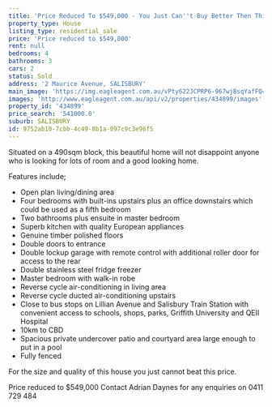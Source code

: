 ```yaml
---
title: 'Price Reduced To $549,000 - You Just Can''t Buy Better Then This!'
property_type: House
listing_type: residential_sale
price: 'Price reduced to $549,000'
rent: null
bedrooms: 4
bathrooms: 3
cars: 2
status: Sold
address: '2 Maurice Avenue, SALISBURY'
main_image: 'https://img.eagleagent.com.au/vPty622JCPRP6-967wjBsqYafFQ=/1280x854/smart/https://s3-us-west-2.amazonaws.com/eagleagent-orig/images/6818782/104882626-image-M.jpg'
images: 'http://www.eagleagent.com.au/api/v2/properties/434899/images'
property_id: '434899'
price_search: '541000.0'
suburb: SALISBURY
id: 9752ab10-7cbb-4c49-8b1a-097c9c3e96f5
---
```

Situated on a 490sqm block, this beautiful home will not disappoint anyone who is looking for lots of room and a good looking home.

Features include;
- Open plan living/dining area
- Four bedrooms with built-ins upstairs plus an office downstairs which could be used as a fifth bedroom
- Two bathrooms plus ensuite in master bedroom
- Superb kitchen with quality European appliances
- Genuine timber polished floors
- Double doors to entrance
- Double lockup garage with remote control with additional roller door for access to the rear
- Double stainless steel fridge freezer
- Master bedroom with walk-in robe
- Reverse cycle air-conditioning in living area
- Reverse cycle ducted air-conditioning upstairs
- Close to bus stops on Lillian Avenue and Salisbury Train Station with convenient access to schools, shops, parks, Griffith University and QEII Hospital
- 10km to CBD
- Spacious private undercover patio and courtyard area large enough to put in a pool
- Fully fenced

For the size and quality of this house you just cannot beat this price.

Price reduced to $549,000
Contact Adrian Daynes for any enquiries on 0411 729 484